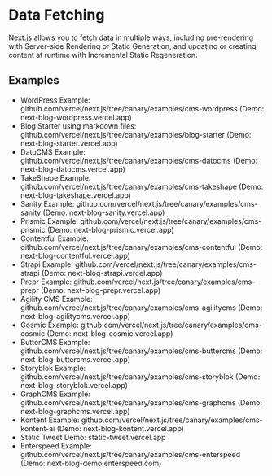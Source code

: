 # Data Fetching

Next.js allows you to fetch data in multiple ways, including pre-rendering with Server-side Rendering or Static Generation, and updating or creating content at runtime with Incremental Static Regeneration. 

## Examples

- WordPress Example: github.com/vercel/next.js/tree/canary/examples/cms-wordpress (Demo: next-blog-wordpress.vercel.app)
- Blog Starter using markdown files: github.com/vercel/next.js/tree/canary/examples/blog-starter (Demo: next-blog-starter.vercel.app)
- DatoCMS Example: github.com/vercel/next.js/tree/canary/examples/cms-datocms (Demo: next-blog-datocms.vercel.app)
- TakeShape Example: github.com/vercel/next.js/tree/canary/examples/cms-takeshape (Demo: next-blog-takeshape.vercel.app)
- Sanity Example: github.com/vercel/next.js/tree/canary/examples/cms-sanity (Demo: next-blog-sanity.vercel.app)
- Prismic Example: github.com/vercel/next.js/tree/canary/examples/cms-prismic (Demo: next-blog-prismic.vercel.app)
- Contentful Example: github.com/vercel/next.js/tree/canary/examples/cms-contentful (Demo: next-blog-contentful.vercel.app)
- Strapi Example: github.com/vercel/next.js/tree/canary/examples/cms-strapi (Demo: next-blog-strapi.vercel.app)
- Prepr Example: github.com/vercel/next.js/tree/canary/examples/cms-prepr (Demo: next-blog-prepr.vercel.app)
- Agility CMS Example: github.com/vercel/next.js/tree/canary/examples/cms-agilitycms (Demo: next-blog-agilitycms.vercel.app)
- Cosmic Example: github.com/vercel/next.js/tree/canary/examples/cms-cosmic (Demo: next-blog-cosmic.vercel.app)
- ButterCMS Example: github.com/vercel/next.js/tree/canary/examples/cms-buttercms (Demo: next-blog-buttercms.vercel.app)
- Storyblok Example: github.com/vercel/next.js/tree/canary/examples/cms-storyblok (Demo: next-blog-storyblok.vercel.app)
- GraphCMS Example: github.com/vercel/next.js/tree/canary/examples/cms-graphcms (Demo: next-blog-graphcms.vercel.app)
- Kontent Example: github.com/vercel/next.js/tree/canary/examples/cms-kontent-ai (Demo: next-blog-kontent.vercel.app)
- Static Tweet Demo: static-tweet.vercel.app
- Enterspeed Example: github.com/vercel/next.js/tree/canary/examples/cms-enterspeed (Demo: next-blog-demo.enterspeed.com)